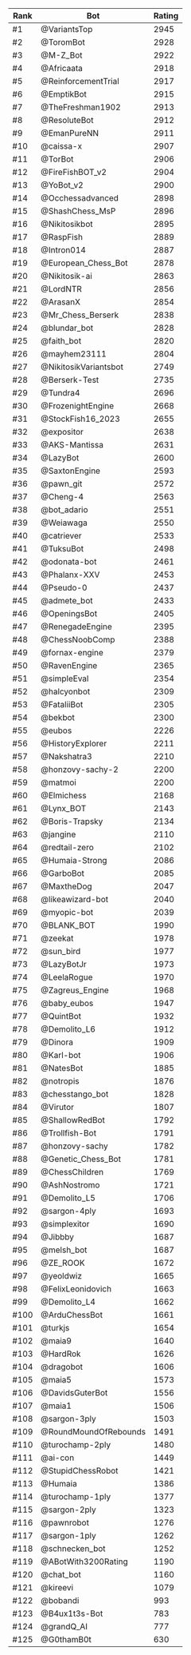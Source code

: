 Rank|Bot|Rating
---|---|---
#1|@VariantsTop|2945
#2|@ToromBot|2928
#3|@M-Z_Bot|2922
#4|@Africaata|2918
#5|@ReinforcementTrial|2917
#6|@EmptikBot|2915
#7|@TheFreshman1902|2913
#8|@ResoluteBot|2912
#9|@EmanPureNN|2911
#10|@caissa-x|2907
#11|@TorBot|2906
#12|@FireFishBOT_v2|2904
#13|@YoBot_v2|2900
#14|@Occhessadvanced|2898
#15|@ShashChess_MsP|2896
#16|@Nikitosikbot|2895
#17|@RaspFish|2889
#18|@Intron014|2887
#19|@European_Chess_Bot|2878
#20|@Nikitosik-ai|2863
#21|@LordNTR|2856
#22|@ArasanX|2854
#23|@Mr_Chess_Berserk|2838
#24|@blundar_bot|2828
#25|@faith_bot|2820
#26|@mayhem23111|2804
#27|@NikitosikVariantsbot|2749
#28|@Berserk-Test|2735
#29|@Tundra4|2696
#30|@FrozenightEngine|2668
#31|@StockFish16_2023|2655
#32|@expositor|2638
#33|@AKS-Mantissa|2631
#34|@LazyBot|2600
#35|@SaxtonEngine|2593
#36|@pawn_git|2572
#37|@Cheng-4|2563
#38|@bot_adario|2551
#39|@Weiawaga|2550
#40|@catriever|2533
#41|@TuksuBot|2498
#42|@odonata-bot|2461
#43|@Phalanx-XXV|2453
#44|@Pseudo-0|2437
#45|@admete_bot|2433
#46|@OpeningsBot|2405
#47|@RenegadeEngine|2395
#48|@ChessNoobComp|2388
#49|@fornax-engine|2379
#50|@RavenEngine|2365
#51|@simpleEval|2354
#52|@halcyonbot|2309
#53|@FataliiBot|2305
#54|@bekbot|2300
#55|@eubos|2226
#56|@HistoryExplorer|2211
#57|@Nakshatra3|2210
#58|@honzovy-sachy-2|2200
#59|@matmoi|2200
#60|@Elmichess|2168
#61|@Lynx_BOT|2143
#62|@Boris-Trapsky|2134
#63|@jangine|2110
#64|@redtail-zero|2102
#65|@Humaia-Strong|2086
#66|@GarboBot|2085
#67|@MaxtheDog|2047
#68|@likeawizard-bot|2040
#69|@myopic-bot|2039
#70|@BLANK_BOT|1990
#71|@zeekat|1978
#72|@sun_bird|1977
#73|@LazyBotJr|1973
#74|@LeelaRogue|1970
#75|@Zagreus_Engine|1968
#76|@baby_eubos|1947
#77|@QuintBot|1932
#78|@Demolito_L6|1912
#79|@Dinora|1909
#80|@Karl-bot|1906
#81|@NatesBot|1885
#82|@notropis|1876
#83|@chesstango_bot|1828
#84|@Virutor|1807
#85|@ShallowRedBot|1792
#86|@Trollfish-Bot|1791
#87|@honzovy-sachy|1782
#88|@Genetic_Chess_Bot|1781
#89|@ChessChildren|1769
#90|@AshNostromo|1721
#91|@Demolito_L5|1706
#92|@sargon-4ply|1693
#93|@simplexitor|1690
#94|@Jibbby|1687
#95|@melsh_bot|1687
#96|@ZE_ROOK|1672
#97|@yeoldwiz|1665
#98|@FelixLeonidovich|1663
#99|@Demolito_L4|1662
#100|@ArduChessBot|1661
#101|@turkjs|1654
#102|@maia9|1640
#103|@HardRok|1626
#104|@dragobot|1606
#105|@maia5|1573
#106|@DavidsGuterBot|1556
#107|@maia1|1506
#108|@sargon-3ply|1503
#109|@RoundMoundOfRebounds|1491
#110|@turochamp-2ply|1480
#111|@ai-con|1449
#112|@StupidChessRobot|1421
#113|@Humaia|1386
#114|@turochamp-1ply|1377
#115|@sargon-2ply|1323
#116|@pawnrobot|1276
#117|@sargon-1ply|1262
#118|@schnecken_bot|1252
#119|@ABotWith3200Rating|1190
#120|@chat_bot|1160
#121|@kireevi|1079
#122|@bobandi|993
#123|@B4ux1t3s-Bot|783
#124|@grandQ_AI|777
#125|@G0thamB0t|630
